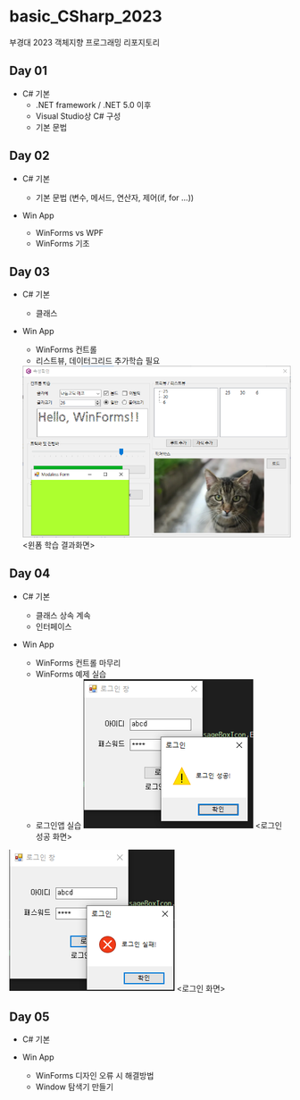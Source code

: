 # basic_CSharp_2023
부경대 2023 객체지향 프로그래밍 리포지토리

## Day 01
- C# 기본
	- .NET framework / .NET 5.0 이후
	- Visual Studio상 C# 구성
	- 기본 문법
	
## Day 02
- C# 기본
	- 기본 문법 (변수, 메서드, 연산자, 제어(if, for ...))
	
- Win App
	- WinForms vs WPF
	- WinForms 기초
	
## Day 03
- C# 기본
	- 클래스
	
- Win App
	- WinForms 컨트롤
	- 리스트뷰, 데이터그리드 추가학습 필요
	<img src ="https://raw.githubusercontent.com/kimjihyeon-angela/basic_CSharp_2023/main/Image/WinForms.png" width = "700">
	<윈폼 학습 결과화면>
	
## Day 04
- C# 기본
	- 클래스 상속 계속
	- 인터페이스
	
- Win App
	- WinForms 컨트롤 마무리
	- WinForms 예제 실습
	- 로그인앱 실습
![로그인 앱 로그인 성공](https://raw.githubusercontent.com/kimjihyeon-angela/basic_CSharp_2023/main/Image/Login_Success.png)
<로그인 성공 화면>


![로그인 앱 로그인 실패](https://raw.githubusercontent.com/kimjihyeon-angela/basic_CSharp_2023/main/Image/Login_Fail.png)
<로그인  화면>	
	
## Day 05
- C# 기본
	
- Win App
	- WinForms 디자인 오류 시 해결방법
	- Window 탐색기 만들기
